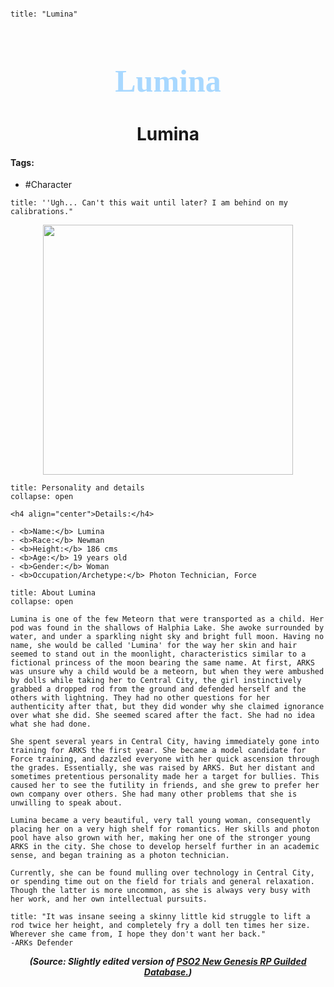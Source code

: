 ```markdown

title: "Lumina"

```

<h1 align="center" style="color: #a8d8ff; font-family:pso2_font; font-size:50px;">Lumina</h1>
<h1 align="center">Lumina</h1>

#### Tags:
- #Character

```ad-quote
title: ''Ugh... Can't this wait until later? I am behind on my calibrations."
```
<p align="center">
  <img width="400" src="C:\Users\edvin\Documents\ObsidianVaults\PSO2RP\Images\Lumina\Lumina1.png">
</p>

```ad-summary
title: Personality and details
collapse: open

<h4 align="center">Details:</h4>

- <b>Name:</b> Lumina
- <b>Race:</b> Newman
- <b>Height:</b> 186 cms 
- <b>Age:</b> 19 years old
- <b>Gender:</b> Woman
- <b>Occupation/Archetype:</b> Photon Technician, Force

```

```ad-note
title: About Lumina
collapse: open

Lumina is one of the few Meteorn that were transported as a child. Her pod was found in the shallows of Halphia Lake. She awoke surrounded by water, and under a sparkling night sky and bright full moon. Having no name, she would be called 'Lumina' for the way her skin and hair seemed to stand out in the moonlight, characteristics similar to a fictional princess of the moon bearing the same name. At first, ARKS was unsure why a child would be a meteorn, but when they were ambushed by dolls while taking her to Central City, the girl instinctively grabbed a dropped rod from the ground and defended herself and the others with lightning. They had no other questions for her authenticity after that, but they did wonder why she claimed ignorance over what she did. She seemed scared after the fact. She had no idea what she had done.

She spent several years in Central City, having immediately gone into training for ARKS the first year. She became a model candidate for Force training, and dazzled everyone with her quick ascension through the grades. Essentially, she was raised by ARKS. But her distant and sometimes pretentious personality made her a target for bullies. This caused her to see the futility in friends, and she grew to prefer her own company over others. She had many other problems that she is unwilling to speak about.

Lumina became a very beautiful, very tall young woman, consequently placing her on a very high shelf for romantics. Her skills and photon pool have also grown with her, making her one of the stronger young ARKS in the city. She chose to develop herself further in an academic sense, and began training as a photon technician.

Currently, she can be found mulling over technology in Central City, or spending time out on the field for trials and general relaxation. Though the latter is more uncommon, as she is always very busy with her work, and her own intellectual pursuits.
```

```ad-quote
title: "It was insane seeing a skinny little kid struggle to lift a rod twice her height, and completely fry a doll ten times her size. Wherever she came from, I hope they don't want her back." 
-ARKs Defender
```



***<p align="center">(Source: Slightly edited version of <a href="https://www.guilded.gg/PSO2NGS-RPC?i=AQ9OLk0A&cid=af8cd38e-eb2c-467d-bc6b-1f648e24773f&intent=forum">PSO2 New Genesis RP Guilded Database.</a>)</p>***